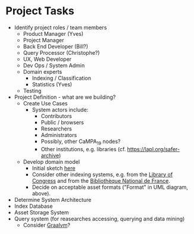 # Project Tasks

*  Identify project roles / team members
   * Product Manager (Yves)
   * Project Manager
   * Back End Developer (Bill?)
   * Query Processor (Christophe?)
   * UX, Web Developer
   * Dev Ops / System Admin
   * Domain experts
     *  Indexing / Classification
     *  Statistics (Yves)
   * Testing
*  Project Definition - what are we building?
   * Create Use Cases
     * System actors include:
       * Contributors
       * Public / browsers
       * Researchers
       * Administrators
       * Possibly, other CaMPA<sub>19</sub> nodes?
       * Other institutions, e.g. libraries (cf. https://lapl.org/safer-archive)
   * Develop domain model
     * Initial sketch [here](asset_metadata.md)
     * Consider other indexing systems, e.g. from the
     [Library of Congress](http://www.loc.gov/catdir/cpso/lcco/)
     and from the [Bibliothèque National de France](https://www.bnf.fr/fr/indexation-sujet-les-referentiels-utilises-par-la-bnf).
     * Decide on acceptable asset formats ("Format" in UML diagram, above).
* Determine System Architecture
 * Index Database
 * Asset Storage System
 * Query system (for reasearches accessing, querying and data mining)
   * Consider [Graalvm](https://www.graalvm.org/)?

